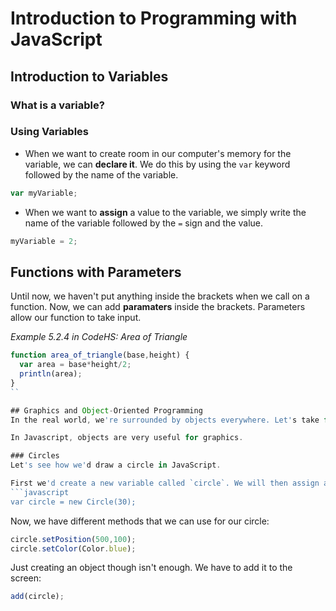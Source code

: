 # Introduction to Programming with JavaScript

## Introduction to Variables
### What is a variable?

### Using Variables
* When we want to create room in our computer's memory for the variable, we can **declare it**. We do this by using the `var` keyword followed by the name of the variable.
```javascript
var myVariable;
```
* When we want to **assign** a value to the variable, we simply write the name of the variable followed by the `=` sign and the value. 
```javascript
myVariable = 2;
```


## Functions with Parameters
Until now, we haven't put anything inside the brackets when we call on a function. Now, we can add **paramaters** inside the brackets. Parameters allow our function to take input.

*Example 5.2.4 in CodeHS: Area of Triangle*
```javascript
function area_of_triangle(base,height) {
  var area = base*height/2;
  println(area);
}
``

## Graphics and Object-Oriented Programming
In the real world, we're surrounded by objects everywhere. Let's take for example a car. A car has methods that are specific only to the car. For example, it can `accelerate()` and `break()`. Now there are many different types of cars, but they might all share the same methods. We call this an object template. So each car will be a different object, but have the same object template.

In Javascript, objects are very useful for graphics.

### Circles
Let's see how we'd draw a circle in JavaScript.

First we'd create a new variable called `circle`. We will then assign an object template to it, specifically, the `Circle()` template. We will pass the argument `30` into `Circle()`, where `30` represents the radius of the circle.
```javascript
var circle = new Circle(30);
```

Now, we have different methods that we can use for our circle:
``` javascript
circle.setPosition(500,100);
circle.setColor(Color.blue);
```

Just creating an object though isn't enough. We have to add it to the screen:
``` javascript
add(circle);
```

